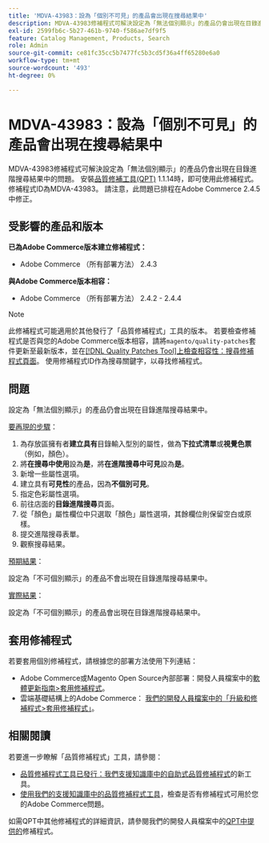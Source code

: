 ```yaml
---
title: 'MDVA-43983：設為「個別不可見」的產品會出現在搜尋結果中'
description: MDVA-43983修補程式可解決設定為「無法個別顯示」的產品仍會出現在目錄進階搜尋結果中的問題。 安裝[Quality Patches Tool (QPT)](/help/announcements/adobe-commerce-announcements/magento-quality-patches-released-new-tool-to-self-serve-quality-patches.md) 1.1.14時，即可使用此修補程式。 修補程式ID為MDVA-43983。 請注意，此問題已排程在Adobe Commerce 2.4.5中修正。
exl-id: 2599fb6c-5b27-461b-9740-f586ae7df9f5
feature: Catalog Management, Products, Search
role: Admin
source-git-commit: ce81fc35cc5b7477fc5b3cd5f36a4ff65280e6a0
workflow-type: tm+mt
source-wordcount: '493'
ht-degree: 0%

---
```


# MDVA-43983：設為「個別不可見」的產品會出現在搜尋結果中

MDVA-43983修補程式可解決設定為「無法個別顯示」的產品仍會出現在目錄進階搜尋結果中的問題。 安裝[品質修補工具(QPT)](/help/announcements/adobe-commerce-announcements/magento-quality-patches-released-new-tool-to-self-serve-quality-patches.md) 1.1.14時，即可使用此修補程式。 修補程式ID為MDVA-43983。 請注意，此問題已排程在Adobe Commerce 2.4.5中修正。

## 受影響的產品和版本

**已為Adobe Commerce版本建立修補程式：**

* Adobe Commerce （所有部署方法） 2.4.3

**與Adobe Commerce版本相容：**

* Adobe Commerce （所有部署方法） 2.4.2 - 2.4.4

>[!NOTE]
>
>此修補程式可能適用於其他發行了「品質修補程式」工具的版本。 若要檢查修補程式是否與您的Adobe Commerce版本相容，請將`magento/quality-patches`套件更新至最新版本，並在[[!DNL Quality Patches Tool]上檢查相容性：搜尋修補程式頁面](https://devdocs.magento.com/quality-patches/tool.html#patch-grid)。 使用修補程式ID作為搜尋關鍵字，以尋找修補程式。

## 問題

設定為「無法個別顯示」的產品仍會出現在目錄進階搜尋結果中。

<u>要再現的步驟</u>：

1. 為存放區擁有者&#x200B;**建立具有**&#x200B;目錄輸入型別的屬性，做為&#x200B;**下拉式清單**&#x200B;或&#x200B;**視覺色票** （例如，顏色）。
1. 將&#x200B;**在搜尋中使用**&#x200B;設為&#x200B;**是**，將&#x200B;**在進階搜尋中可見**&#x200B;設為&#x200B;**是**。
1. 新增一些屬性選項。
1. 建立具有&#x200B;**可見性**&#x200B;的產品，因為&#x200B;**不個別可見**。
1. 指定色彩屬性選項。
1. 前往店面的&#x200B;**目錄進階搜尋**&#x200B;頁面。
1. 從「顏色」屬性欄位中只選取「顏色」屬性選項，其餘欄位則保留空白或原樣。
1. 提交進階搜尋表單。
1. 觀察搜尋結果。

<u>預期結果</u>：

設定為「不可個別顯示」的產品不會出現在目錄進階搜尋結果中。

<u>實際結果</u>：

設定為「不可個別顯示」的產品會出現在目錄進階搜尋結果中。

## 套用修補程式

若要套用個別修補程式，請根據您的部署方法使用下列連結：

* Adobe Commerce或Magento Open Source內部部署：開發人員檔案中的[軟體更新指南>套用修補程式](https://devdocs.magento.com/guides/v2.4/comp-mgr/patching/mqp.html)。
* 雲端基礎結構上的Adobe Commerce： [我們的開發人員檔案中的「升級和修補程式>套用修補程式」](https://devdocs.magento.com/cloud/project/project-patch.html)。

## 相關閱讀

若要進一步瞭解「品質修補程式」工具，請參閱：

* [品質修補程式工具已發行：我們支援知識庫中的自助式品質修補程式](/help/announcements/adobe-commerce-announcements/magento-quality-patches-released-new-tool-to-self-serve-quality-patches.md)的新工具。
* [使用我們的支援知識庫中的品質修補程式工具](/help/support-tools/patches-available-in-qpt-tool/check-patch-for-magento-issue-with-magento-quality-patches.md)，檢查是否有修補程式可用於您的Adobe Commerce問題。

如需QPT中其他修補程式的詳細資訊，請參閱我們的開發人員檔案中的[QPT中提供的](https://devdocs.magento.com/quality-patches/tool.html#patch-grid)修補程式。
